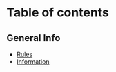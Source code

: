 # Table of contents

## General Info

* [Rules](README.md)
* [Information](general-info/information.md)
